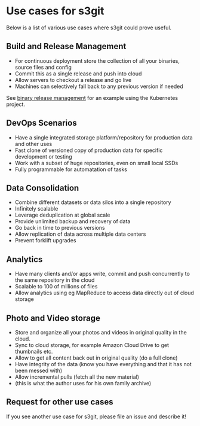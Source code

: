 
Use cases for s3git
===================

Below is a list of various use cases where s3git could prove useful.

Build and Release Management
----------------------------

- For continuous deployment store the collection of all your binaries, source files and config
- Commit this as a single release and push into cloud
- Allow servers to checkout a release and go live
- Machines can selectively fall back to any previous version if needed

See [binary release management](https://github.com/s3git/s3git/blob/master/BINARY-RELEASE-MANAGEMENT.md) for an example using the Kubernetes project.

DevOps Scenarios
----------------

- Have a single integrated storage platform/repository for production data and other uses
- Fast clone of versioned copy of production data for specific development or testing
- Work with a subset of huge repositories, even on small local SSDs 
- Fully programmable for automatation of tasks

Data Consolidation
------------------

- Combine different datasets or data silos into a single repository
- Infinitely scalable
- Leverage deduplication at global scale
- Provide unlimited backup and recovery of data
- Go back in time to previous versions
- Allow replication of data across multiple data centers
- Prevent forklift upgrades

Analytics
---------

- Have many clients and/or apps write, commit and push concurrently to the same repository in the cloud
- Scalable to 100 of millions of files
- Allow analytics using eg MapReduce to access data directly out of cloud storage

Photo and Video storage
-----------------------

- Store and organize all your photos and videos in original quality in the cloud.
- Sync to cloud storage, for example Amazon Cloud Drive to get thumbnails etc.
- Allow to get all content back out in original quality (do a full clone)
- Have integrity of the data (know you have everything and that it has not been messed with)
- Allow incremental pulls (fetch all the new material)
- (this is what the author uses for his own family archive)

Request for other use cases
---------------------------

If you see another use case for s3git, please file an issue and describe it!
